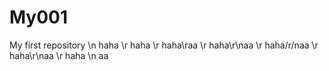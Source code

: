 My001
=====

My first repository
\n haha
\r haha
\r haha\raa
\r haha\r\naa
\r haha/r/naa
\r haha\r\naa
\r haha \n aa
